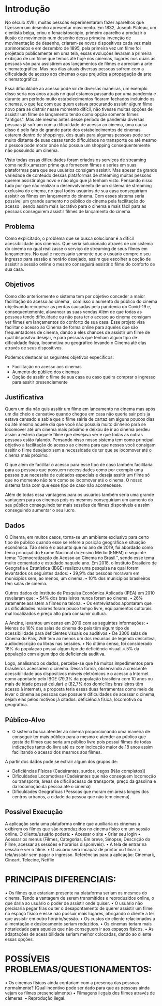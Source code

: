 # Introdução

No século XVIII, muitas pessoas experimentaram fazer aparelhos que fizessem um desenho apresentar movimento. Em 1832, Joseph Plateau, um cientista belga, criou o fenacistoscópio, primeiro aparelho a produzir a ilusão de movimento num desenho dessa primeira invenção de movimentação de desenho, criaram-se novos dispositivos cada vez mais aprimorados e em dezembro de 1895, pela primeira vez um filme foi projetado publicamente em uma tela, essas evoluções levaram a primeira exibição de um filme que temos até hoje nos cinemas, lugares nos quais as pessoas vão para assistirem aos lançamentos de filmes e apreciam a arte cinematográfica. Mas nos dias atuais diversas pessoas sofrem com a dificuldade de acesso aos cinemas o que prejudica a propagação da arte cinematográfica.

Essa dificuldade ao acesso pode vir de diversas maneiras, um exemplo disso seria nos anos atuais no qual estamos passando por uma pandemia e durante um período muito estabelecimentos ficaram fechados incluindo os cinemas, o que fez com que quem estava procurando assistir algum filme novo para se distrair nesse momento difícil, não tivesse muitas opções de assistir um filme de lançamento tendo como opção somente filmes "antigos". Mas ate mesmo antes desse período de pandemia diversas pessoas já sofriam com a dificuldade de acesso ao cinema, uma causa disso é pelo fato de grande parte dos estabelecimentos de cinemas estarem dentro de shoppings, dos quais para algumas pessoas pode ser muito distante de suas casas tendo dificuldade no transporte ou até mesmo a pessoa pode morar onde não possua um shopping consequentemente não possuindo um cinema.

Visto todas essas dificuldades foram criados os serviços de streaming como netflix,amazon prime que fornecem filmes e series em suas plataformas para que seu usuários consigam assistir. Mas apesar da grande variedade de conteúdo dessas plataformas de streaming muitas pessoas querem assistir algo novo e não algo que já tenham visto. Pensando nisso tudo por que não realizar o desenvolvimento de um sistema de streaming exclusivo do cinema, no qual todos usuários de sua casa conseguiriam assistir os filmes em lançamento do cinema. Com esses sistema seria possível um grande aumento no público do cinema pela facilitação do acesso , sendo assim mais lucrativo para o cinema e mais fácil para as pessoas conseguirem assistir filmes de lançamento do cinema.

## Problema

Como explicitado, o problema que se busca solucionar é a difícil acessibilidade aos cinemas. Que seria solucionado através de um sistema do cinema no qual realizasse o serviço de streaming de seus filmes em lançamentos. No qual é necessário somente que o usuário compre o seu ingresso para sessão e horário desejado, assim que escolher a opção de assistir a sessão online o mesmo conseguirá assistir o filme do conforto de sua casa.

## Objetivos

Como dito anteriormente o sistema tem por objetivo conceder a maior facilitação do acesso ao cinema , com isso o aumento do público do cinema objetivando recuperar as perdas causadas pela pandemia do Covid-19 e, consequentemente, alavancar as suas vendas.Além de que todas as pessoas tendo dificuldade ou não para ter o acesso ao cinema consigam ver filmes em lançamentos do conforto de sua casa. Esse projeto visa facilitar o acesso ao Cinema de forma online para aqueles que são frequentadores de cinema, dando a eles chances de assistir um filme de qual dispositvo desejar, e para pessoas que tenham algum tipo de dificuldade física, locomotiva ou geográfico levando o Cinema até elas através de seus dispositivos.

Podemos destacar os seguintes objetivos específicos:

* Facilitação no acesso aos cinemas
* Aumento do público dos cinemas
* Opção de assitir o filme de sua casa ou caso queira comprar o ingresso para assitir presenciamente

## Justificativa

Quem um dia não quis assitir um filme em lancamento no cinema mas após um dia cheio e cansativo quando chegou em casa não queria sair pois ja estava cansado e sabia que o filme sairia de cartaz em alguns poucos dias ou até mesmo aquele dia que você não possuia muito dinheiro para se locomover até um cinema mais próximo e deixou de ir ao cinema perdeu assim a estreia daquele filme que desejava ver e que todas as outras pessoas estão falando. Pensando nisso nosso sistema tem como principal objetivo a facilitação do acesso ao cinema para que nesses você consigam assitir o filme desejado sem a necessidade de ter que se locomover até o cinema mais próximo.

O que além de facilitar o acesso para esse tipo de caso também facilitaria para as pessoas que possuem necessidades como por exemplo uma pessoa que necessita de cuidados especiais e deseja assitir um filme só que no momento não tem como se locomover até o cinema. O nosso sistema faria com que esse tipo de caso não acontecesse.

Além de todas essa vantagens para os usuários também seria uma grande vantagem para os cinemas pois os mesmos conseguiriam um aumento do seu público conseguindo ter mais sessões de filmes disponíveis e assim conseguindo aumentar o seu lucro.

## Dados

O Cinema, em muitos casos, torna-se um ambiente exclusivo para certo tipo de público quando esse se refere a posição geográfica e situação econômica. Tão sério é o assunto que no ano de 2019, foi abordado como tema principal do Exame Nacional do Ensino Médio (ENEM) o seguinte tema: "Democratização do Acesso ao Cinema no Brasil.", sendo esse tema muito comentado e estudado naquele ano.
Em 2018, o Instituto Brasileiro de Geografia e Estatística (IBGE) realizou uma pesquisa na qual foram levantados os seguintes dados:
    • 39,9% das pessoas moravam em municípios sem, ao menos, um cinema.
    • 10% dos municípios brasileiros têm salas de cinema.

Outros dados do Instituto de Pesquisa Econômica Aplicada (IPEA) em 2010 revelaram que:
    • 54% dos brasileiros nunca foram ao cinema.
    • 26% raramente assistem a filmes na telona.
    • Os entrevistados apontaram que as dificuldades maiores foram pouco tempo livre, equipamentos culturais mal localizados e preço alto para consumir cultura.

A Ancine, levantou um censo em 2019 com as seguintes informações:
    • Menos de 10% das salas de cinema do país têm algum tipo de acessibilidade para deficientes visuais ou auditivos
    • De 3300 salas de Cinema do País, 269 tem ao menos um dos recursos de legenda descritiva, audiodescrição ou libras nas sessões.
    • No último censo, foi considerado 18% da populaçao possui algum tipo de deficiência visual.
    • 5% da população com algum tipo de deficiencia auditiva.

Logo, analisando os dados, percebe-se que há muitos impedimentos para brasileiros acessarem o cinema. Dessa forma, observando a crescente acessibilidade aos dispositivos móveis eletrônicos e o acesso a Internet como apontado pelo IBGE (79,3% da população brasileira com 10 anos ou mais de idade possui celular) e (82,7% dos domicílios brasileiros têm acesso à internet), a proposta teria essas duas ferramentas como meio de levar o cinema as pessoas que possuem dificuldades de acessar o cinema, sejam elas pelos motivos já citados: deficiência física, locomotiva ou geográfica.


## Público-Alvo

- O sistema busca atender ao cinema proporcionando uma maneira de conseguir ter mais público para o mesmo e atender ao público que gosta de filmes que seria um público livre pois possui filmes de todas indicações tanto do livre até os com indicação maior de 18 anos assim facilitando o acesso dos mesmos aos filmes.

A partir dos dados pode se extrair algum dos grupos de:
- Deficiências Físicas (Cadeirantes, surdos, cegos [Não completos])
- Dificuldades Locomotivas (Cadeirantes que não conseguem locomoção ou transporte, áreas de dificil acesso de transporte, preço da gasolina e da locomoção da pessoa até o cinema)
- Dificuldades Geográficas (Pessoas que moram em áreas longes dos centros urbanos, a cidade da pessoa que não tem cinema).


## Possivel Execução

A aplicação seria uma plataforma online que auxiliaria os cinemas a exibirem os filmes que são reproduzidos no cinema físico em um sessão online.
O cliente/usuário poderá:
    • Acessar o site
    • Criar seu login
    • Acessar os menus (Filmes, Categorias, Em breve, Sinopse, Descrição do Filme, acessar as sessões e horários disponíveis).
    • A tela de entrar na sessão e ver o filme.
    • O usuário será incapaz de printar ou filmar a tela/assistir sem pagar o ingresso.
    Referências para a aplicação: Cinemark, Cineart, Telecine, Netflix
    
    
# PRINCIPAIS DIFERENCIAIS:
   • Os filmes que estariam presente na plataforma seriam os mesmos do cinema. Tendo a vantagem de serem transmitidos e reproduzidos online, o que daria ao usuário o poder de assistir onde quiser.
   • O usuário não precisaria pegar filas ou ter o desapontamento de querer assistir um filme no espaço físico e esse não possuir mais lugares, obrigando o cliente a ter que assistir em outro horário/sessão.
   • Os custos do cliente relacionados a alimentação e deslocamento seriam reduzidos.
   • Os cinemas teriam mais notariedade para aqueles que não conseguem ir aos espaços físicos.
   • As adaptações de acessibilidade seriam melhor colocadas, dando ao cliente essas opções.

# POSSÍVEIS PROBLEMAS/QUESTIONAMENTOS:
  • Os cinemas físicos ainda contariam com a presença das pessoas normalmente? (Qual incentivo pode ser dado para que as pessoas ainda vejam os filmes presencialmente)
  • Filmagens ilegais dos filmes através de câmeras.
  • Reprodução ilegal.
    
    
